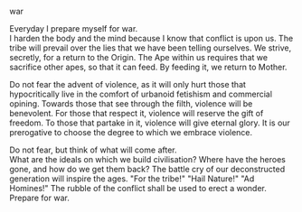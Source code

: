 war

<p>Everyday I prepare myself for war.<br>
I harden the body and the mind because I know that conflict is upon us. The tribe will prevail over the lies that we have been telling ourselves. We strive, secretly, for a return to the Origin. The Ape within us requires that we sacrifice other apes, so that it can feed. By feeding it, we return to Mother.</p>

<p>Do not fear the advent of violence, as it will only hurt those that hypocritically live in the comfort of urbanoid fetishism and commercial opining. Towards those that see through the filth, violence will be benevolent. For those that respect it, violence will reserve the gift of freedom. To those that partake in it, violence will give eternal glory. It is our prerogative to choose the degree to which we embrace violence.</p>

<p>Do not fear, but think of what will come after.<br>
What are the ideals on which we build civilisation? Where have the heroes gone, and how do we get them back?
The battle cry of our deconstructed generation will inspire the ages. "For the tribe!" "Hail Nature!" "Ad Homines!"
The rubble of the conflict shall be used to erect a wonder. Prepare for war.</p>